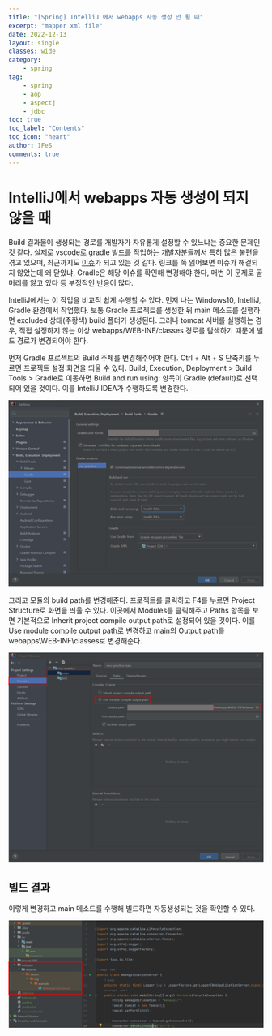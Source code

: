 ```yaml
---
title: "[Spring] IntelliJ 에서 webapps 자동 생성 안 될 때"
excerpt: "mapper xml file"
date: 2022-12-13
layout: single
classes: wide
category:
    - spring
tag:
    - spring
    - aop
    - aspectj
    - jdbc
toc: true
toc_label: "Contents"
toc_icon: "heart"
author: 1FeS
comments: true
---
```


# IntelliJ에서 webapps 자동 생성이 되지 않을 때

Build 결과물이 생성되는 경로를 개발자가 자유롭게 설정할 수 있느냐는 중요한 문제인 것 같다. 실제로 vscode로 gradle 빌드를 작업하는 개발자분들께서 특히 많은 불편을 겪고 있으며, 최근까지도 [이슈](https://github.com/redhat-developer/vscode-java/issues/634#issuecomment-1341448118)가 되고 있는 것 같다. 링크를 쭉 읽어보면 이슈가 해결되지 않았는데 왜 닫았냐, Gradle은 해당 이슈를 확인해 변경해야 한다, 매번 이 문제로 골머리를 앓고 있다 등 부정적인 반응이 많다.

IntelliJ에서는 이 작업을 비교적 쉽게 수행할 수 있다. 먼저 나는 Windows10, IntelliJ, Gradle 환경에서 작업했다. 보통 Gradle 프로젝트를 생성한 뒤 main 메소드를 실행하면 excluded 상태(주황색) build 폴더가 생성된다. 그러나 tomcat 서버를 실행하는 경우, 직접 설정하지 않는 이상 webapps/WEB-INF/classes 경로를 탐색하기 때문에 빌드 경로가 변경되어야 한다.

먼저 Gradle 프로젝트의 Build 주체를 변경해주어야 한다. Ctrl + Alt + S 단축키를 누르면 프로젝트 설정 화면을 띄울 수 있다. Build, Execution, Deployment > Build Tools > Gradle로 이동하면 Build and run using: 항목이 Gradle (default)로 선택되어 있을 것이다. 이를 IntelliJ IDEA가 수행하도록 변경한다.

<img src="/_img/2022-12-13/build setting.png">

그리고 모듈의 build path를 변경해준다. 프로젝트를 클릭하고 F4를 누르면 Project Structure로 화면을 띄울 수 있다. 이곳에서 Modules를 클릭해주고 Paths 항목을 보면 기본적으로 Inherit project compile output path로 설정되어 있을 것이다. 이를 Use module compile output path로 변경하고 main의 Output path를 webapps\WEB-INF\classes로 변경해준다.

<img src="/_img/2022-12-13/build out path.png">

## 빌드 결과

이렇게 변경하고 main 메소드를 수행해 빌드하면 자동생성되는 것을 확인할 수 있다.

<img src="/_img/2022-12-13/webapps.png">